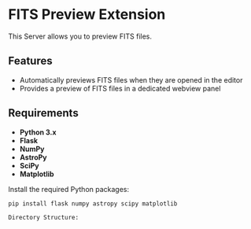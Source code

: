 # FITS Preview Extension

This Server allows you to preview FITS files.

## Features

- Automatically previews FITS files when they are opened in the editor
- Provides a preview of FITS files in a dedicated webview panel

## Requirements

- **Python 3.x**
- **Flask**
- **NumPy**
- **AstroPy**
- **SciPy**
- **Matplotlib**

Install the required Python packages:

```sh
pip install flask numpy astropy scipy matplotlib

Directory Structure:


